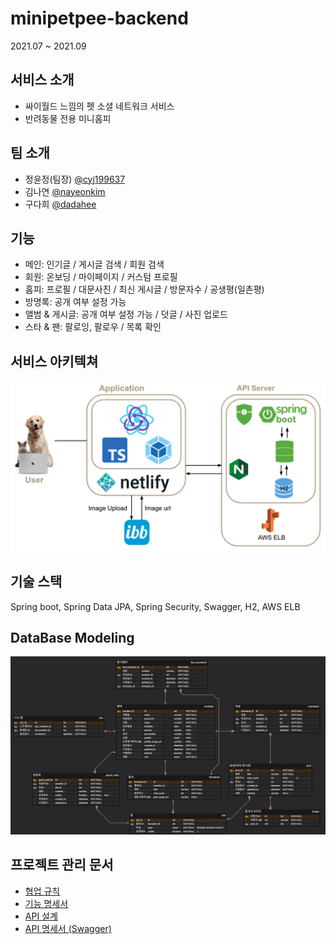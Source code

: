 # minipetpee-backend

2021.07 ~ 2021.09

## 서비스 소개

- 싸이월드 느낌의 펫 소셜 네트워크 서비스
- 반려동물 전용 미니홈피

## 팀 소개

- 정윤정(팀장) [@cyj199637](https://github.com/cyj199637)
- 김나연 [@nayeonkim](https://github.com/nayeonkiim)
- 구다희 [@dadahee](https://github.com/dadahee)

## 기능

- 메인: 인기글 / 게시글 검색 / 회원 검색
- 회원: 온보딩 / 마이페이지 / 커스텀 프로필
- 홈피: 프로필 / 대문사진 / 최신 게시글 / 방문자수 / 공생평(일촌평)
- 방명록: 공개 여부 설정 가능
- 앨범 & 게시글: 공개 여부 설정 가능 / 덧글 / 사진 업로드
- 스타 & 팬: 팔로잉, 팔로우 / 목록 확인

## 서비스 아키텍쳐

![docs/minipetpee-architecture.png](docs/images/minipetpee-architecture.png)

## 기술 스택

Spring boot, Spring Data JPA, Spring Security, Swagger, H2, AWS ELB

## DataBase Modeling

![minipetpee-modeling.png](docs/images/minipetpee-modeling.png)

## 프로젝트 관리 문서

- [협업 규칙](docs/rule/cooperation_rules.md)
- [기능 명세서](docs/functional_spec/기능_명세서.pdf)
- [API 설계](docs/api/design)
- [API 명세서 (Swagger)](docs/api/spec)
